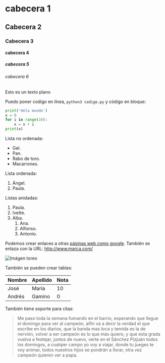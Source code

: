# cabecera 1

## Cabecera 2

### Cabecera 3

#### cabecera 4

##### cabecera 5

###### cabecera 6

Esto es un texto plano


Puedo poner codigo en línea, `python3 codigo.py` y código en bloque: 

```python
print('Hola mundo')
x = 0
for i in range(10):
    x = x + i
print(x)
```

Lista no ordenada: 

* Gel.
* Pan.
* Rabo de toro.
* Macarrones.

Lista ordenada:

1. Ángel.
2. Paula.

Listas anidadas: 

1. Paula.
2. Ivette.
3. Alba.
    1. Ana.
    2. Alfonso.
    3. Antonio.
    
Podemos crear enlaces a otras [páginas web como google](http://google.com).  También se enlaza con la URL: http://www.marca.com/ 
    
![Imágen toreo](http://3.bp.blogspot.com/-HvJgDaYLwUU/UdVlGFCAUnI/AAAAAAAAAbg/3Ynpbykfd4Q/s500/1372867763_extras_portadilla_0.jpg)

También se pueden crear tablas: 

| Nombre | Apellido | Nota |
|--------|----------|------|
| José   | María    | 10   | 
| Andrés | Gamino   | 0    |

También tiene soporte para citas:
> Me paso toda la semana fumando en el barrio, esperando que llegue el domingo para ver al campeón, alfin va a decir la verdad el que escribe en los diarios, que la banda mas loca y temida es la de nervión, volver a ser campeón es lo que más quiero, y que esta grada vuelva a festejar, juntos de nuevo, verte en el Sánchez Pizjuán todos los domingos, a cualqier campo yo voy a viajar, donde tu jueges te voy animar, todos nuestros hijos se pondrán a llorar, otra vez campeón quieren ver a papa.
